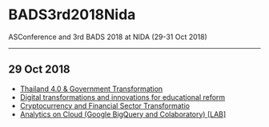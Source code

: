 # BADS3rd2018Nida
ASConference and 3rd BADS 2018 at NIDA (29-31 Oct 2018)

-----------------------
29 Oct 2018
-----------------------
* <a href="">Thailand 4.0 & Government Transformation</a>
* <a href="">Digital transformations and innovations for educational reform</a>
* <a href="">Cryptocurrency and Financial Sector Transformatio</a>
* <a href="">Analytics on Cloud (Google BigQuery and Colaboratory) [LAB]</a>



